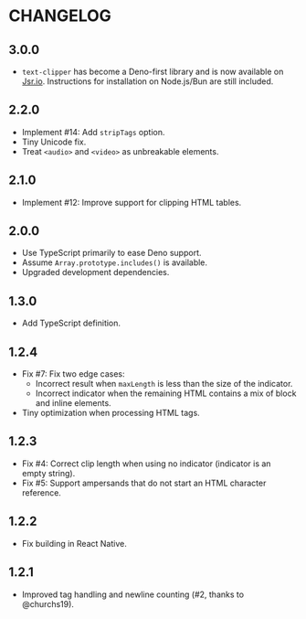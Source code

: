 # CHANGELOG

## 3.0.0

-   `text-clipper` has become a Deno-first library and is now available on [Jsr.io](https://jsr.io).
    Instructions for installation on Node.js/Bun are still included.

## 2.2.0

-   Implement #14: Add `stripTags` option.
-   Tiny Unicode fix.
-   Treat `<audio>` and `<video>` as unbreakable elements.

## 2.1.0

-   Implement #12: Improve support for clipping HTML tables.

## 2.0.0

-   Use TypeScript primarily to ease Deno support.
-   Assume `Array.prototype.includes()` is available.
-   Upgraded development dependencies.

## 1.3.0

-   Add TypeScript definition.

## 1.2.4

-   Fix #7: Fix two edge cases:
    -   Incorrect result when `maxLength` is less than the size of the indicator.
    -   Incorrect indicator when the remaining HTML contains a mix of block and inline elements.
-   Tiny optimization when processing HTML tags.

## 1.2.3

-   Fix #4: Correct clip length when using no indicator (indicator is an empty string).
-   Fix #5: Support ampersands that do not start an HTML character reference.

## 1.2.2

-   Fix building in React Native.

## 1.2.1

-   Improved tag handling and newline counting (#2, thanks to @churchs19).
